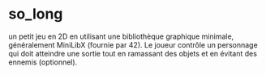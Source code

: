 # so_long
un petit jeu en 2D en utilisant une bibliothèque graphique minimale, généralement MiniLibX (fournie par 42). Le joueur contrôle un personnage qui doit atteindre une sortie tout en ramassant des objets et en évitant des ennemis (optionnel).
